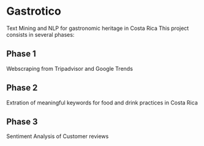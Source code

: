 # Gastrotico
Text Mining and NLP for gastronomic heritage in Costa Rica
This project consists in several phases:
## Phase 1 
Webscraping from Tripadvisor and Google Trends
## Phase 2
Extration of meaningful keywords for food and drink practices in Costa Rica
## Phase 3
Sentiment Analysis of Customer reviews
